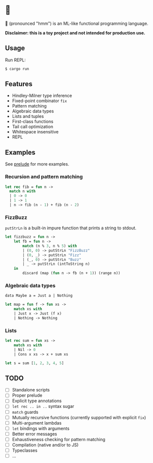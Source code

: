 # 🤔

🤔 (pronounced "hmm") is an ML-like functional programming language.

**Disclaimer: this is a toy project and not intended for production use.**

## Usage

Run REPL:

```bash
$ cargo run
```

## Features

- Hindley-Milner type inference
- Fixed-point combinator `fix`
- Pattern matching
- Algebraic data types
- Lists and tuples
- First-class functions
- Tail call optimization
- Whitespace insensitive
- REPL

## Examples

See [prelude](src/prelude.rs) for more examples.

### Recursion and pattern matching

```ocaml
let rec fib = fun n ->
  match n with
  | 0 -> 0
  | 1 -> 1
  | n -> fib (n - 1) + fib (n - 2)
```

### FizzBuzz

`putStrLn` is a built-in impure function that prints a string to stdout.

```ocaml
let fizzbuzz = fun n ->
    let fb = fun n ->
        match (n % 3, n % 5) with
        | (0, 0) -> putStrLn "FizzBuzz"
        | (0, _) -> putStrLn "Fizz"
        | (_, 0) -> putStrLn "Buzz"
        | _ -> putStrLn (intToString n)
    in
        discard (map (fun n -> fb (n + 1)) (range n))
```

### Algebraic data types

```ocaml
data Maybe a = Just a | Nothing

let map = fun f -> fun xs ->
    match xs with
    | Just x -> Just (f x)
    | Nothing -> Nothing
```

### Lists

```ocaml
let rec sum = fun xs ->
    match xs with
    | Nil -> 0
    | Cons x xs -> x + sum xs

let s = sum [1, 2, 3, 4, 5]
```

## TODO

- [ ] Standalone scripts
- [ ] Proper prelude
- [ ] Explicit type annotations
- [ ] `let rec .. in ..` syntax sugar
- [ ] `match` guards
- [ ] Mutually recursive functions (currently supported with explicit `fix`)
- [ ] Multi-argument lambdas
- [ ] `let` bindings with arguments
- [ ] Better error messages
- [ ] Exhaustiveness checking for pattern matching
- [ ] Compilation (native and/or to JS)
- [ ] Typeclasses
- [ ] ...
